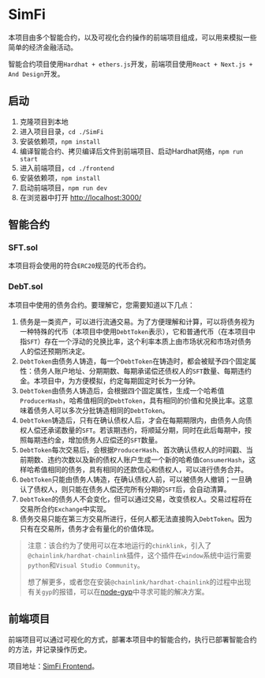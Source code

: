 # SimFi
本项目由多个智能合约，以及可视化合约操作的前端项目组成，可以用来模拟一些简单的经济金融活动。

智能合约项目使用`Hardhat + ethers.js`开发，前端项目使用`React + Next.js + And Design`开发。

## 启动
1. 克隆项目到本地
2. 进入项目目录，`cd ./SimFi`
3. 安装依赖项，`npm install`
4. 编译智能合约、拷贝编译后文件到前端项目、启动Hardhat网络，`npm run start`
5. 进入前端项目，`cd ./frontend`
6. 安装依赖项，`npm install`
7. 启动前端项目，`npm run dev`
8. 在浏览器中打开 [http://localhost:3000/](http://localhost:3000/)

## 智能合约
### SFT.sol
本项目将会使用的符合`ERC20`规范的代币合约。
### DebT.sol
本项目中使用的债务合约。要理解它，您需要知道以下几点：
1. 债务是一类资产，可以进行流通交易。为了方便理解和计算，可以将债务视为一种特殊的代币（本项目中使用`DebtToken`表示），它和普通代币（在本项目中指`SFT`）存在一个浮动的兑换比率，这个利率本质上由市场状况和市场对债务人的偿还预期所决定。
2. `DebtToken`由债务人铸造，每一个`DebtToken`在铸造时，都会被赋予四个固定属性：债务人账户地址、分期期数、每期承诺偿还债权人的`SFT`数量、每期违约金。本项目中，为方便模拟，约定每期固定时长为一分钟。
3. `DebtToken`由债务人铸造后，会根据四个固定属性，生成一个哈希值`ProducerHash`，哈希值相同的`DebtToken`，具有相同的价值和兑换比率。这意味着债务人可以多次分批铸造相同的`DebtToken`。
4. `DebtToken`铸造后，只有在确认债权人后，才会在每期期限内，由债务人向债权人偿还承诺数量的`SFT`。若该期违约，将顺延分期，同时在此后每期中，按照每期违约金，增加债务人应偿还的`SFT`数量。
5. `DebtToken`每次交易后，会根据`ProducerHash`、首次确认债权人的时间戳、当前期数、违约次数以及新的债权人账户生成一个新的哈希值`ConsumerHash`，这样哈希值相同的债务，具有相同的还款信心和债权人，可以进行债务合并。
6. `DebtToken`只能由债务人铸造，在确认债权人前，可以被债务人撤销；一旦确认了债权人，则只能在债务人偿还完所有分期的`SFT`后，会自动清算。
7. `DebtToken`的债务人不会变化，但可以通过交易，改变债权人。交易过程将在交易所合约`Exchange`中实现。
8. 债务交易只能在第三方交易所进行，任何人都无法直接购入`DebtToken`。因为只有在交易所，债务才会有量化的价值体现。
> 注意：该合约为了使用可以在本地运行的`chinklink`，引入了`@chainlink/hardhat-chainlink`插件，这个插件在`window`系统中运行需要`python`和`Visual Studio Community`。
>
> 想了解更多，或者您在安装`@chainlink/hardhat-chainlink`的过程中出现有关`gyp`的报错，可以在[node-gyp](https://github.com/nodejs/node-gyp)中寻求可能的解决方案。

## 前端项目
前端项目可以通过可视化的方式，部署本项目中的智能合约，执行已部署智能合约的方法，并记录操作历史。

项目地址：[SimFi Frontend](https://github.com/escX/SimFi/tree/main/frontend)。
